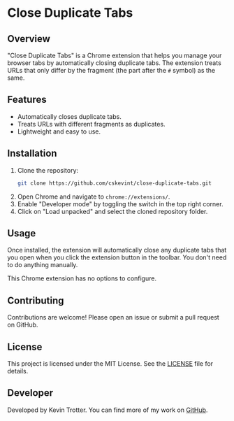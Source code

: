 
# Close Duplicate Tabs

## Overview

"Close Duplicate Tabs" is a Chrome extension that helps you manage your browser tabs by automatically closing duplicate tabs. The extension treats URLs that only differ by the fragment (the part after the `#` symbol) as the same.

## Features

- Automatically closes duplicate tabs.
- Treats URLs with different fragments as duplicates.
- Lightweight and easy to use.

## Installation

1. Clone the repository:
    ```sh
    git clone https://github.com/cskevint/close-duplicate-tabs.git
    ```
2. Open Chrome and navigate to `chrome://extensions/`.
3. Enable "Developer mode" by toggling the switch in the top right corner.
4. Click on "Load unpacked" and select the cloned repository folder.

## Usage

Once installed, the extension will automatically close any duplicate tabs that you open when you click the extension button in the toolbar. You don't need to do anything manually.

This Chrome extension has no options to configure.

## Contributing

Contributions are welcome! Please open an issue or submit a pull request on GitHub.

## License

This project is licensed under the MIT License. See the [LICENSE](LICENSE) file for details.

## Developer

Developed by Kevin Trotter. You can find more of my work on [GitHub](https://github.com/cskevint).

